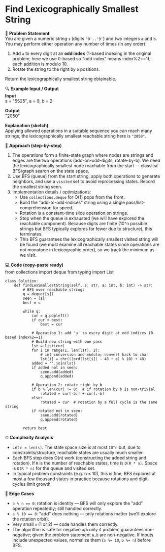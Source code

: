 # Find Lexicographically Smallest String

📜 **Problem Statement**  
You are given a numeric string `s` (digits `'0'..'9'`) and two integers `a` and `b`. You may perform either operation any number of times (in any order):

1. Add `a` to every digit at an **odd index** (1-based indexing in the original problem; here we use 0-based so "odd index" means index%2==1); each addition is modulo 10.
2. Rotate the string to the right by `b` positions.

Return the lexicographically smallest string obtainable.

🔍 **Example Input / Output**  
**Input**  
    s = "5525", a = 9, b = 2

**Output**  
    "2050"

**Explanation (sketch)**  
Applying allowed operations in a suitable sequence you can reach many strings; the lexicographically smallest reachable string here is `"2050"`.

🧠 **Approach (step-by-step)**  
1. The operations form a finite-state graph where nodes are strings and edges are the two operations (add-on-odd-digits, rotate-by-b). We need the lexicographically smallest node reachable from the start — classical BFS/graph search on the state space.  
2. Use BFS (queue) from the start string, apply both operations to generate neighbors, and use a `visited` set to avoid reprocessing states. Record the smallest string seen.  
3. Implementation details / optimizations:
   - Use `collections.deque` for O(1) pops from the front.
   - Build the "add-to-odd-indices" string using a single pass/list-comprehension for speed.
   - Rotation is a constant-time slice operation on strings.
   - Stop when the queue is exhausted (we will have explored the reachable component). Because digits are finite (10^n possible strings but BFS typically explores far fewer due to structure), this terminates.
   - This BFS guarantees the lexicographically smallest visited string will be found (we must examine all reachable states since operations are not monotone in lexicographic order), so we track the minimum as we visit.

💻 **Code (copy-paste ready)**  
    from collections import deque
    from typing import List

    class Solution:
        def findLexSmallestString(self, s: str, a: int, b: int) -> str:
            # BFS over reachable strings
            q = deque([s])
            seen = {s}
            best = s

            while q:
                cur = q.popleft()
                if cur < best:
                    best = cur

                # Operation 1: add 'a' to every digit at odd indices (0-based index%2==1)
                # Build new string with one pass
                lst = list(cur)
                for i in range(1, len(lst), 2):
                    # int conversion and modulo; convert back to char
                    lst[i] = chr(((ord(lst[i]) - 48 + a) % 10) + 48)
                added = ''.join(lst)
                if added not in seen:
                    seen.add(added)
                    q.append(added)

                # Operation 2: rotate right by b
                if b % len(cur) != 0:  # if rotation by b is non-trivial
                    rotated = cur[-b:] + cur[:-b]
                else:
                    rotated = cur  # rotation by a full cycle is the same string
                if rotated not in seen:
                    seen.add(rotated)
                    q.append(rotated)

            return best

⏱ **Complexity Analysis**  
- Let `n = len(s)`. The state space size is at most `10^n` but, due to constraints/structure, reachable states are usually much smaller.  
- Each BFS step does O(n) work (constructing the added string and rotation). If `R` is the number of reachable states, time is `O(R * n)`. Space is `O(R * n)` for the queue and visited set.  
- In typical problem constraints (e.g. n ≤ 10), this is fine; BFS explores at most a few thousand states in practice because rotations and digit-cycles limit growth.

🧪 **Edge Cases**  
- `b % n == 0`: rotation is identity — BFS will only explore the "add" operation repeatedly; still handled correctly.  
- `a % 10 == 0`: "add" does nothing — only rotations matter (we'll explore the rotation orbit).  
- Very small `n` (1 or 2) — code handles them correctly.  
- The algorithm is safe for negative `a`/`b` only if problem guarantees non-negative; given the problem statement `a,b` are non-negative. If inputs include unexpected values, normalize them (`a %= 10`, `b %= n`) before BFS.
